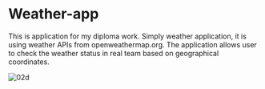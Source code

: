 # Weather-app

This is application for my diploma work. Simply weather application, it is using weather APIs from openweathermap.org. The application allows user to check the weather status in real team based on geographical coordinates.

![02d](https://user-images.githubusercontent.com/29797221/82879054-b7e03600-9f3c-11ea-8a21-a7d53971d198.png)
